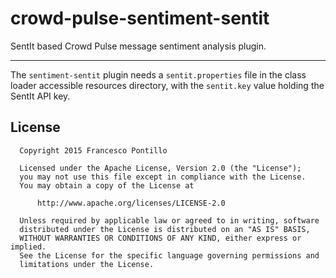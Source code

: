 crowd-pulse-sentiment-sentit
============================

SentIt based Crowd Pulse message sentiment analysis plugin.

----------------------------

The `sentiment-sentit` plugin needs a `sentit.properties` file in the class loader accessible 
resources directory, with the `sentit.key` value holding the SentIt API key.
  
## License

```
  Copyright 2015 Francesco Pontillo

  Licensed under the Apache License, Version 2.0 (the "License");
  you may not use this file except in compliance with the License.
  You may obtain a copy of the License at

      http://www.apache.org/licenses/LICENSE-2.0

  Unless required by applicable law or agreed to in writing, software
  distributed under the License is distributed on an "AS IS" BASIS,
  WITHOUT WARRANTIES OR CONDITIONS OF ANY KIND, either express or implied.
  See the License for the specific language governing permissions and
  limitations under the License.

```